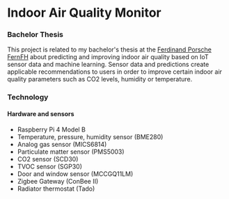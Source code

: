 # Indoor Air Quality Monitor
### Bachelor Thesis
This project is related to my bachelor's thesis at the [Ferdinand Porsche FernFH](https://www.fernfh.ac.at/) about predicting and improving indoor air quality based on IoT sensor data and machine learning. Sensor data and predictions create applicable recommendations to users in order to improve certain indoor air quality parameters such as CO2 levels, humidity or temperature.

### Technology
#### Hardware and sensors
- Raspberry Pi 4 Model B
- Temperature, pressure, humidity sensor (BME280)
- Analog gas sensor (MICS6814)
- Particulate matter sensor (PMS5003)
- CO2 sensor (SCD30)
- TVOC sensor (SGP30)
- Door and window sensor (MCCGQ11LM)
- Zigbee Gateway (ConBee II)
- Radiator thermostat (Tado)
